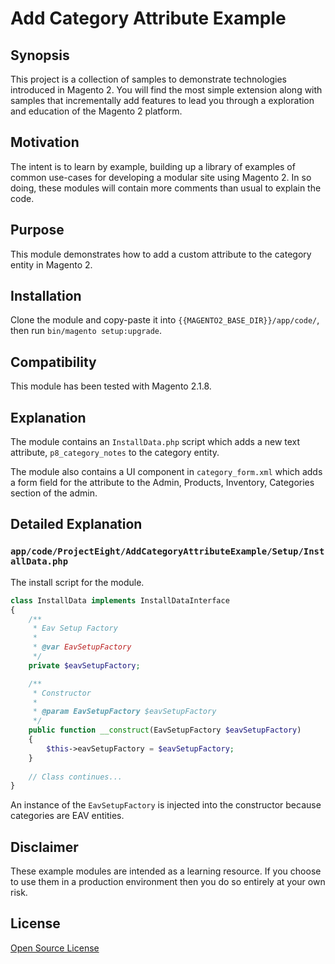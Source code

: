 # Add Category Attribute Example

## Synopsis

This project is a collection of samples to demonstrate technologies introduced in Magento 2. You will find the most simple extension along with samples that incrementally add features to lead you through a exploration and education of the Magento 2 platform.

## Motivation

The intent is to learn by example, building up a library of examples of common use-cases for developing a modular site using Magento 2. In so doing, these modules will contain more comments than usual to explain the code.

## Purpose

This module demonstrates how to add a custom attribute to the category entity in Magento 2.

## Installation

Clone the module and copy-paste it into `{{MAGENTO2_BASE_DIR}}/app/code/`, then run `bin/magento setup:upgrade`.

## Compatibility

This module has been tested with Magento 2.1.8.

## Explanation

The module contains an `InstallData.php` script which adds a new text attribute, `p8_category_notes` to the category entity. 

The module also contains a UI component in `category_form.xml` which adds a form field for the attribute 
to the Admin, Products, Inventory, Categories section of the admin.

## Detailed Explanation

### `app/code/ProjectEight/AddCategoryAttributeExample/Setup/InstallData.php`

The install script for the module.

```php
class InstallData implements InstallDataInterface
{
    /**
     * Eav Setup Factory
     *
     * @var EavSetupFactory
     */
    private $eavSetupFactory;

    /**
     * Constructor
     *
     * @param EavSetupFactory $eavSetupFactory
     */
    public function __construct(EavSetupFactory $eavSetupFactory)
    {
        $this->eavSetupFactory = $eavSetupFactory;
    }
    
    // Class continues...
}
```

An instance of the `EavSetupFactory` is injected into the constructor because categories are EAV entities.

## Disclaimer

These example modules are intended as a learning resource. If you choose to use them in a production environment then you do so entirely at your own risk.

## License

[Open Source License](LICENSE.txt)
